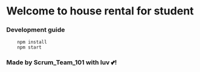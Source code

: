 # Welcome to house rental for student

### Development guide
```
    npm install
    npm start
```

### Made by Scrum_Team_101 with luv 💕!